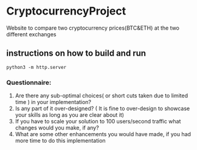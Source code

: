 # CryptocurrencyProject
Website to compare two cryptocurrency prices(BTC&amp;ETH) at the two different exchanges

## instructions on how to build and run
<code>python3 -m http.server</code>
### Questionnaire:
1. Are there any sub-optimal choices( or short cuts taken due to limited time ) in your implementation?
2. Is any part of it over-designed? ( It is fine to over-design to showcase your skills as long as you are clear about it)
3. If you have to scale your solution to 100 users/second traffic what changes would you make, if any?
4. What are some other enhancements you would have made, if you had more time to do this implementation
